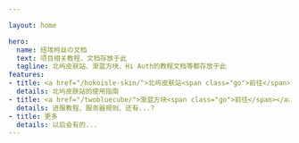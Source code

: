 ```yaml
---

layout: home

hero:
  name: 纽埃柯丝の文档
  text: 项目相关教程、文档存放于此
  tagline: 北屿皮肤站、渐蓝方块、Hi Auth的教程文档等都存放于此
features:
- title: <a href="/hokoisle-skin/">北屿皮肤站<span class="go">前往</span></a>
  details: 北屿皮肤站的使用指南
- title: <a href="/twobluecube/">渐蓝方块<span class="go">前往</span></a>
  details: 进服教程、服务器规则、还有...?
- title: 更多
  details: 以后会有的...
---
```


<style>
  .VPNavBar {
    transition: border 200ms;
  }
  .VPNavBar.fill {
    transition: border 700ms;
  }

  .is-home .go {
    display: none;
    /* margin-left: .3em;
    font-size: 0.9em;
    color: rgb(71 165 255);
    text-decoration: underline; */
  }
</style>